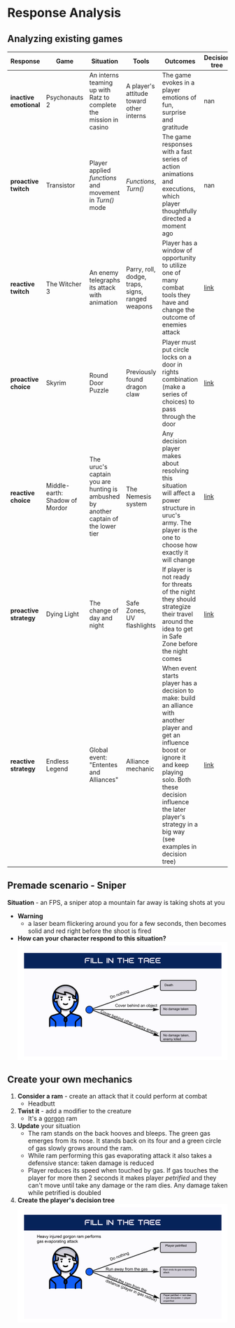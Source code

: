 # Response Analysis
## Analyzing existing games  
Response | Game | Situation | Tools | Outcomes | Decision tree
--- | --- | --- | --- | --- | ---
**inactive emotional** | Psychonauts 2 | An interns teaming up with Ratz to complete the mission in casino | A player's attitude toward other interns | The game evokes in a player emotions of fun, surprise and gratitude | nan 
**proactive twitch** | Transistor | Player applied *functions* and movement in *Turn()* mode | *Functions*, *Turn()* | The game responses with a fast series of action animations and executions, which player thoughtfully directed a moment ago | nan
**reactive twitch** | The Witcher 3 | An enemy telegraphs its attack with animation | Parry, roll, dodge, traps, signs, ranged weapons | Player has a window of opportunity to utilize one of many combat tools they have and change the outcome of enemies attack | [link](DecisionTrees/DTree_TheWitcher3.png)  
**proactive choice** | Skyrim | Round Door Puzzle | Previously found dragon claw | Player must put circle locks on a door in rights combination (make a series of choices) to pass through the door | [link](https://github.com/Treppe/game-design-journal/blob/master/Decision%20Trees/DTree%20-%20Skyrim(2)(1).png) 
**reactive  choice** | Middle-earth: Shadow of Mordor | The uruc's captain you are hunting is ambushed by another captain of the lower tier | The Nemesis system | Any decision player makes about resolving this situation will affect a power structure in uruc's army. The player is the one to choose how exactly it will change | [link](https://github.com/Treppe/game-design-journal/blob/master/Decision%20Trees/DTree%20-%20Middlearth.drawio(4).png) 
**proactive strategy** | Dying Light  | The change of day and night | Safe Zones, UV flashlights | If player is not ready for threats of the night they should strategize their travel around the idea to get in Safe Zone before the night comes | [link](https://github.com/Treppe/game-design-journal/blob/master/Decision%20Trees/Dying%20Light%20-%20DTree.drawio(2)(1).png)
**reactive strategy** | Endless Legend | Global event: "Ententes and Alliances" | Alliance mechanic | When event starts player has a decision to make: build an alliance with another player and get an influence boost or ignore it and keep playing solo. Both these decision influence  the later player's strategy in a big way (see examples in decision tree) | [link](https://github.com/Treppe/game-design-journal/blob/master/Decision%20Trees/DTree%20-%20Endless%20Legend.drawio(1).png)

## Premade scenario - Sniper
**Situation**
	- an FPS, a sniper atop a mountain far away is taking shots at you
- **Warning**
	- a laser beam flickering around you for a few seconds, then becomes solid and red right before the shoot is fired
- **How can your character respond to this situation?**
  ![](DecisionTrees/Sniper.png)

## Create your own mechanics
1. **Consider a ram** - create an attack that it could perform at combat
   - Headbutt 
2. **Twist it** - add a modifier to the creature
   - It's a [gorgon](https://www.dndbeyond.com/monsters/16908-gorgon) ram
3. **Update** your situation 
   - The ram stands on the back hooves and bleeps. The green gas emerges from its nose. It stands back on its four and a green circle of gas slowly grows around the ram. 
   - While ram performing this gas evaporating attack it also takes a defensive stance: taken damage is reduced
   - Player reduces its speed when touched by gas. If gas touches the player for more then 2 seconds it makes player *petrified* and they can't move until take any damage or the ram dies. Any damage taken while petrified is doubled 
4. **Create the player's decision tree**
  ![](DecisionTrees/Ram.png)